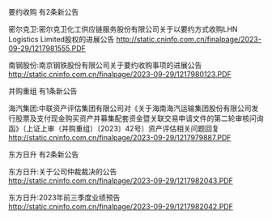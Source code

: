 要约收购 有2条新公告 

密尔克卫:密尔克卫化工供应链服务股份有限公司关于以要约方式收购LHN Logistics Limited股权的进展公告 http://static.cninfo.com.cn/finalpage/2023-09-29/1217981555.PDF 

南钢股份:南京钢铁股份有限公司关于要约收购事项的进展公告 http://static.cninfo.com.cn/finalpage/2023-09-29/1217980123.PDF 

并购重组 有1条新公告 

海汽集团:中联资产评估集团有限公司对《关于海南海汽运输集团股份有限公司发行股票及支付现金购买资产并募集配套资金暨关联交易申请文件的第二轮审核问询函》（上证上审（并购重组）〔2023〕42号）资产评估相关问题回复 http://static.cninfo.com.cn/finalpage/2023-09-29/1217979887.PDF 

东方日升 有2条新公告 

东方日升:关于公司仲裁裁决的公告 http://static.cninfo.com.cn/finalpage/2023-09-29/1217982043.PDF 

东方日升:2023年前三季度业绩预告 http://static.cninfo.com.cn/finalpage/2023-09-29/1217982042.PDF 

